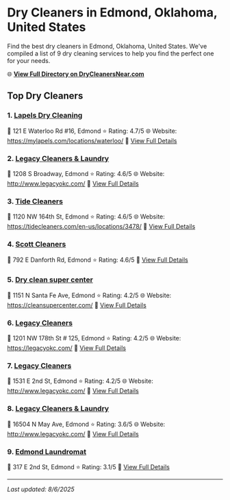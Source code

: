 # Dry Cleaners in Edmond, Oklahoma, United States

Find the best dry cleaners in Edmond, Oklahoma, United States. We've compiled a list of 9 dry cleaning services to help you find the perfect one for your needs.

🌐 **[View Full Directory on DryCleanersNear.com](https://drycleanersnear.com/city/US/Oklahoma/Edmond)**

## Top Dry Cleaners

### 1. [Lapels Dry Cleaning](https://drycleanersnear.com/dryCleaner/687d9f5d7c4eddf67e47ebc3/lapels-dry-cleaning)
📍 121 E Waterloo Rd #16, Edmond
⭐ Rating: 4.7/5
🌐 Website: https://mylapels.com/locations/waterloo/
🔗 [View Full Details](https://drycleanersnear.com/dryCleaner/687d9f5d7c4eddf67e47ebc3/lapels-dry-cleaning)

### 2. [Legacy Cleaners & Laundry](https://drycleanersnear.com/dryCleaner/687d9f337c4eddf67e47e951/legacy-cleaners-laundry)
📍 1208 S Broadway, Edmond
⭐ Rating: 4.6/5
🌐 Website: http://www.legacyokc.com/
🔗 [View Full Details](https://drycleanersnear.com/dryCleaner/687d9f337c4eddf67e47e951/legacy-cleaners-laundry)

### 3. [Tide Cleaners](https://drycleanersnear.com/dryCleaner/687d9f967c4eddf67e47ed9d/tide-cleaners)
📍 1120 NW 164th St, Edmond
⭐ Rating: 4.6/5
🌐 Website: https://tidecleaners.com/en-us/locations/3478/
🔗 [View Full Details](https://drycleanersnear.com/dryCleaner/687d9f967c4eddf67e47ed9d/tide-cleaners)

### 4. [Scott Cleaners](https://drycleanersnear.com/dryCleaner/687d9fe07c4eddf67e47efe5/scott-cleaners)
📍 792 E Danforth Rd, Edmond
⭐ Rating: 4.6/5
🔗 [View Full Details](https://drycleanersnear.com/dryCleaner/687d9fe07c4eddf67e47efe5/scott-cleaners)

### 5. [Dry clean super center](https://drycleanersnear.com/dryCleaner/687d9f307c4eddf67e47e8f3/dry-clean-super-center)
📍 1151 N Santa Fe Ave, Edmond
⭐ Rating: 4.2/5
🌐 Website: https://cleansupercenter.com/
🔗 [View Full Details](https://drycleanersnear.com/dryCleaner/687d9f307c4eddf67e47e8f3/dry-clean-super-center)

### 6. [Legacy Cleaners](https://drycleanersnear.com/dryCleaner/687d9f7e7c4eddf67e47ecc4/legacy-cleaners)
📍 1201 NW 178th St # 125, Edmond
⭐ Rating: 4.2/5
🌐 Website: https://legacyokc.com/
🔗 [View Full Details](https://drycleanersnear.com/dryCleaner/687d9f7e7c4eddf67e47ecc4/legacy-cleaners)

### 7. [Legacy Cleaners](https://drycleanersnear.com/dryCleaner/687d9fba7c4eddf67e47eeba/legacy-cleaners)
📍 1531 E 2nd St, Edmond
⭐ Rating: 4.2/5
🌐 Website: http://www.legacyokc.com/
🔗 [View Full Details](https://drycleanersnear.com/dryCleaner/687d9fba7c4eddf67e47eeba/legacy-cleaners)

### 8. [Legacy Cleaners & Laundry](https://drycleanersnear.com/dryCleaner/687d9fb67c4eddf67e47ee9b/legacy-cleaners-laundry)
📍 16504 N May Ave, Edmond
⭐ Rating: 3.6/5
🌐 Website: http://www.legacyokc.com/
🔗 [View Full Details](https://drycleanersnear.com/dryCleaner/687d9fb67c4eddf67e47ee9b/legacy-cleaners-laundry)

### 9. [Edmond Laundromat](https://drycleanersnear.com/dryCleaner/687d9f627c4eddf67e47ebe2/edmond-laundromat)
📍 317 E 2nd St, Edmond
⭐ Rating: 3.1/5
🔗 [View Full Details](https://drycleanersnear.com/dryCleaner/687d9f627c4eddf67e47ebe2/edmond-laundromat)


---

*Last updated: 8/6/2025*
